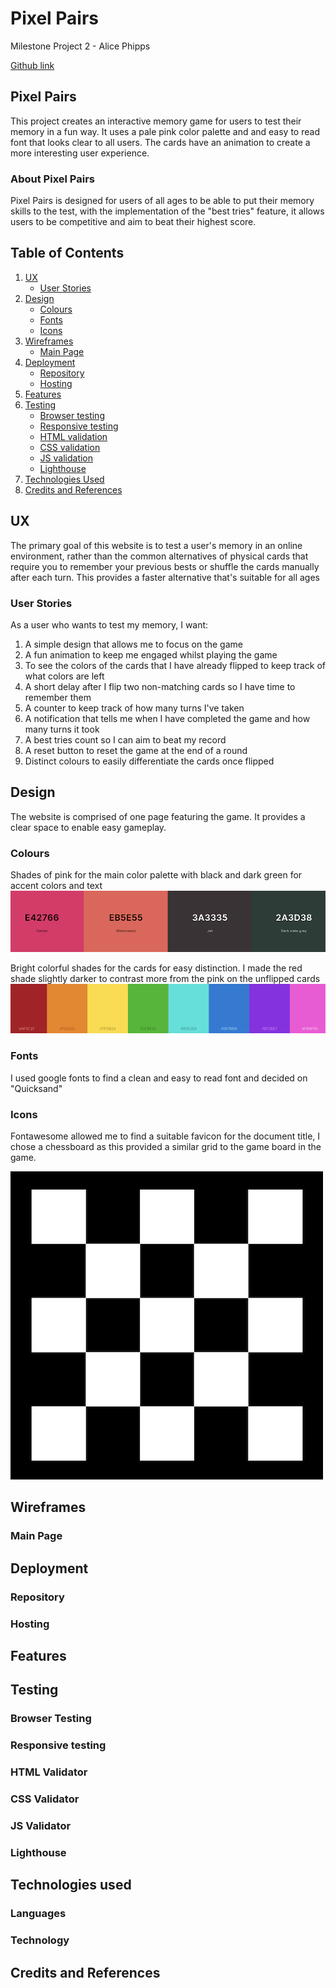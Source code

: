 # Pixel Pairs
Milestone Project 2 - Alice Phipps

[Github link](https://github.com/AP071216/mp2)

## Pixel Pairs

This project creates an interactive memory game for users to test their memory in a fun way. It uses a pale pink color palette and and easy to read font that looks clear to all users. The cards have an animation to create a more interesting user experience.

### About Pixel Pairs

Pixel Pairs is designed for users of all ages to be able to put their memory skills to the test, with the implementation of the "best tries" feature, it allows users to be competitive and aim to beat their highest score.

## Table of Contents

1. [UX](#ux)
    - [User Stories](#user-stories)
2. [Design](#design)
    - [Colours](#colours)
    - [Fonts](#fonts)
    - [Icons](#icons)
3. [Wireframes](#wireframes)
    - [Main Page](#main-page)
4. [Deployment](#deployment)
    - [Repository](#repository)
    - [Hosting](#hosting)
5. [Features](#features)
6. [Testing](#testing)
    - [Browser testing](#browser-testing)
    - [Responsive testing](#responsive-testing)
    - [HTML validation](#html-validator)
    - [CSS validation](#css-validator)
    - [JS validation](#js-validator)
    - [Lighthouse](#lighthouse)
7. [Technologies Used](#technologies-used)
8. [Credits and References](#credits-and-references)

## UX

The primary goal of this website is to test a user's memory in an online environment, rather than the common alternatives of physical cards that require you to remember your previous bests or shuffle the cards manually after each turn. This provides a faster alternative that's suitable for all ages

### User Stories

As a user who wants to test my memory, I want:
1. A simple design that allows me to focus on the game
2. A fun animation to keep me engaged whilst playing the game
3. To see the colors of the cards that I have already flipped to keep track of what colors are left
4. A short delay after I flip two non-matching cards so I have time to remember them 
5. A counter to keep track of how many turns I've taken
6. A notification that tells me when I have completed the game and how many turns it took
7. A best tries count so I can aim to beat my record
8. A reset button to reset the game at the end of a round
9. Distinct colours to easily differentiate the cards once flipped

## Design

The website is comprised of one page featuring the game. It provides a clear space to enable easy gameplay.

### Colours
Shades of pink for the main color palette with black and dark green for accent colors and text
![Design colors](assets/images/color-palette.png)

Bright colorful shades for the cards for easy distinction. I made the red shade slightly darker to contrast more from the pink on the unflipped cards
![Card Color Palette](assets/images/card-color-palette.png)
### Fonts

I used google fonts to find a clean and easy to read font and decided on "Quicksand"

### Icons

Fontawesome allowed me to find a suitable favicon for the document title, I chose a chessboard as this provided a similar grid to the game board in the game.

![Game icon](/assets/images/icon.png)

## Wireframes

### Main Page

## Deployment

### Repository

### Hosting

## Features

## Testing

### Browser Testing

### Responsive testing

### HTML Validator

### CSS Validator

### JS Validator

### Lighthouse

## Technologies used

### Languages

### Technology

## Credits and References


